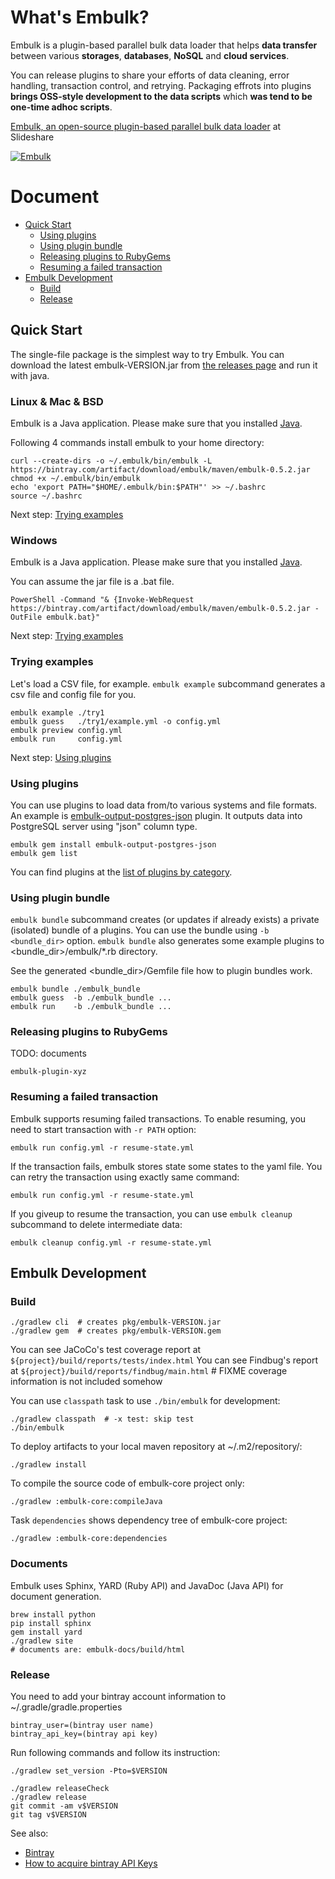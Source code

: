 # What's Embulk?

Embulk is a plugin-based parallel bulk data loader that helps **data transfer** between various **storages**, **databases**, **NoSQL** and **cloud services**.

You can release plugins to share your efforts of data cleaning, error handling, transaction control, and retrying. Packaging effrots into plugins **brings OSS-style development to the data scripts** which **was tend to be one-time adhoc scripts**.

[Embulk, an open-source plugin-based parallel bulk data loader](http://www.slideshare.net/frsyuki/embuk-making-data-integration-works-relaxed) at Slideshare

[![Embulk](https://gist.githubusercontent.com/frsyuki/f322a77ee2766a508ba9/raw/e8539b6b4fda1b3357e8c79d3966aa8148dbdbd3/embulk-overview.png)](http://www.slideshare.net/frsyuki/embuk-making-data-integration-works-relaxed/12)

# Document

* [Quick Start](#quick-start)
  * [Using plugins](#using-plugins)
  * [Using plugin bundle](#using-plugin-bundle)
  * [Releasing plugins to RubyGems](#releasing-plugins-to-rubygems)
  * [Resuming a failed transaction](#resuming-a-failed-transaction)
* [Embulk Development](#embulk-development)
  * [Build](#build)
  * [Release](#release)

## Quick Start

The single-file package is the simplest way to try Embulk. You can download the latest embulk-VERSION.jar from [the releases page](https://bintray.com/embulk/maven/embulk/view#files) and run it with java.

### Linux & Mac & BSD

Embulk is a Java application. Please make sure that you installed [Java](http://www.oracle.com/technetwork/java/javase/downloads/index.html).

Following 4 commands install embulk to your home directory:

```
curl --create-dirs -o ~/.embulk/bin/embulk -L https://bintray.com/artifact/download/embulk/maven/embulk-0.5.2.jar
chmod +x ~/.embulk/bin/embulk
echo 'export PATH="$HOME/.embulk/bin:$PATH"' >> ~/.bashrc
source ~/.bashrc
```

Next step: [Trying examples](#trying-examples)

### Windows

Embulk is a Java application. Please make sure that you installed [Java](http://www.oracle.com/technetwork/java/javase/downloads/index.html).

You can assume the jar file is a .bat file.

```
PowerShell -Command "& {Invoke-WebRequest https://bintray.com/artifact/download/embulk/maven/embulk-0.5.2.jar -OutFile embulk.bat}"
```

Next step: [Trying examples](#trying-examples)

### Trying examples

Let's load a CSV file, for example. `embulk example` subcommand generates a csv file and config file for you.

```
embulk example ./try1
embulk guess   ./try1/example.yml -o config.yml
embulk preview config.yml
embulk run     config.yml
```

Next step: [Using plugins](#using-plugins)

### Using plugins

You can use plugins to load data from/to various systems and file formats.
An example is [embulk-output-postgres-json](https://github.com/frsyuki/embulk-output-postgres-json) plugin. It outputs data into PostgreSQL server using "json" column type.

```
embulk gem install embulk-output-postgres-json
embulk gem list
```

You can find plugins at the [list of plugins by category](http://www.embulk.org/plugins/).

### Using plugin bundle

`embulk bundle` subcommand creates (or updates if already exists) a private (isolated) bundle of a plugins.
You can use the bundle using `-b <bundle_dir>` option. `embulk bundle` also generates some example plugins to \<bundle_dir>/embulk/\*.rb directory.

See the generated \<bundle_dir>/Gemfile file how to plugin bundles work.

```
embulk bundle ./embulk_bundle
embulk guess  -b ./embulk_bundle ...
embulk run    -b ./embulk_bundle ...
```

### Releasing plugins to RubyGems

TODO: documents

```
embulk-plugin-xyz
```

### Resuming a failed transaction

Embulk supports resuming failed transactions.
To enable resuming, you need to start transaction with `-r PATH` option:

```
embulk run config.yml -r resume-state.yml
```

If the transaction fails, embulk stores state some states to the yaml file. You can retry the transaction using exactly same command:

```
embulk run config.yml -r resume-state.yml
```

If you giveup to resume the transaction, you can use `embulk cleanup` subcommand to delete intermediate data:

```
embulk cleanup config.yml -r resume-state.yml
```


## Embulk Development

### Build

```
./gradlew cli  # creates pkg/embulk-VERSION.jar
./gradlew gem  # creates pkg/embulk-VERSION.gem
```

You can see JaCoCo's test coverage report at `${project}/build/reports/tests/index.html`
You can see Findbug's report at `${project}/build/reports/findbug/main.html`  # FIXME coverage information is not included somehow

You can use `classpath` task to use `./bin/embulk` for development:

```
./gradlew classpath  # -x test: skip test
./bin/embulk
```

To deploy artifacts to your local maven repository at ~/.m2/repository/:

```
./gradlew install
```

To compile the source code of embulk-core project only:

```
./gradlew :embulk-core:compileJava
```

Task `dependencies` shows dependency tree of embulk-core project:

```
./gradlew :embulk-core:dependencies
```

### Documents

Embulk uses Sphinx, YARD (Ruby API) and JavaDoc (Java API) for document generation.

```
brew install python
pip install sphinx
gem install yard
./gradlew site
# documents are: embulk-docs/build/html
```

### Release

You need to add your bintray account information to ~/.gradle/gradle.properties

```
bintray_user=(bintray user name)
bintray_api_key=(bintray api key)
```

Run following commands and follow its instruction:

```
./gradlew set_version -Pto=$VERSION
```

```
./gradlew releaseCheck
./gradlew release
git commit -am v$VERSION
git tag v$VERSION
```

See also:
* [Bintray](https://bintray.com)
* [How to acquire bintray API Keys](https://bintray.com/docs/usermanual/interacting/interacting_apikeys.html)

